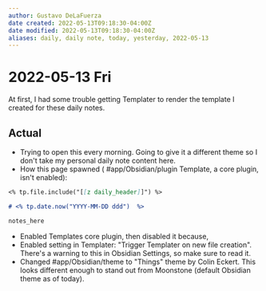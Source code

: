 ```yaml
---
author: Gustavo DeLaFuerza
date created: 2022-05-13T09:18:30-04:00Z
date modified: 2022-05-13T09:18:30-04:00Z
aliases: daily, daily note, today, yesterday, 2022-05-13
---
```


# 2022-05-13 Fri

At first, I had some trouble getting Templater to render the template I created for these daily notes.

## Actual

- Trying to open this every morning. Going to give it a different theme so I don't take my personal daily note content here.
- How this page spawned ( #app/Obsidian/plugin Template, a core plugin, isn't enabled):
```markdown
<% tp.file.include("[[z daily_header]]") %>

# <% tp.date.now("YYYY-MM-DD ddd")  %>

notes_here
```
- Enabled Templates core plugin, then disabled it because,
- Enabled setting in Templater: "Trigger Templater on new file creation". There's a warning to this in Obsidian Settings, so make sure to read it.
- Changed #app/Obsidian/theme to "Things" theme by Colin Eckert. This looks different enough to stand out from Moonstone (default Obsidian theme as of today).